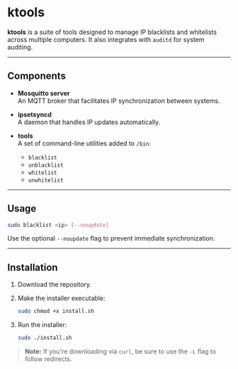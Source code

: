 # ktools

**ktools** is a suite of tools designed to manage IP blacklists and whitelists across multiple computers. It also integrates with `auditd` for system auditing.

---

## Components

- **Mosquitto server**  
  An MQTT broker that facilitates IP synchronization between systems.

- **ipsetsyncd**  
  A daemon that handles IP updates automatically.

- **tools**  
  A set of command-line utilities added to `/bin`:
  - `blacklist`
  - `unblacklist`
  - `whitelist`
  - `unwhitelist`

---

## Usage

```bash
sudo blacklist <ip> [--noupdate]
```

Use the optional `--noupdate` flag to prevent immediate synchronization.

---

## Installation

1. Download the repository.
2. Make the installer executable:

   ```bash
   sudo chmod +x install.sh
   ```

3. Run the installer:

   ```bash
   sudo ./install.sh
   ```

> **Note:** If you're downloading via `curl`, be sure to use the `-L` flag to follow redirects.
